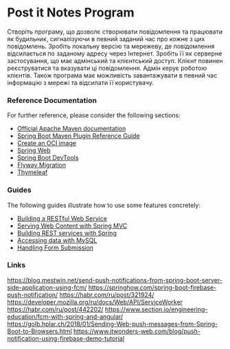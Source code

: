 # Post it Notes Program
Створіть програму, що дозволє створювати повідомлення та працювати як будильник,
сигналізуючи в певний заданий час про кожне з цих повідомлень. 
Зробіть локальну версію та мережеву, де повідомлення відсилається по заданому адресу через Інтернет.
Зробіть її як серверне застосування, що має адмінський та клієнтський доступ. 
Клієнт повинен реєструватися та вказувати ці повідомлення.
Адмін керує роботою клієнтів. 
Також програма має можливість завантажувати в певний час інформацію з мережі та відсилати її користувачу.

### Reference Documentation

For further reference, please consider the following sections:

* [Official Apache Maven documentation](https://maven.apache.org/guides/index.html)
* [Spring Boot Maven Plugin Reference Guide](https://docs.spring.io/spring-boot/docs/2.6.1/maven-plugin/reference/html/)
* [Create an OCI image](https://docs.spring.io/spring-boot/docs/2.6.1/maven-plugin/reference/html/#build-image)
* [Spring Web](https://docs.spring.io/spring-boot/docs/2.6.1/reference/htmlsingle/#boot-features-developing-web-applications)
* [Spring Boot DevTools](https://docs.spring.io/spring-boot/docs/2.6.1/reference/htmlsingle/#using-boot-devtools)
* [Flyway Migration](https://docs.spring.io/spring-boot/docs/2.6.1/reference/htmlsingle/#howto-execute-flyway-database-migrations-on-startup)
* [Thymeleaf](https://docs.spring.io/spring-boot/docs/2.6.1/reference/htmlsingle/#boot-features-spring-mvc-template-engines)

### Guides

The following guides illustrate how to use some features concretely:

* [Building a RESTful Web Service](https://spring.io/guides/gs/rest-service/)
* [Serving Web Content with Spring MVC](https://spring.io/guides/gs/serving-web-content/)
* [Building REST services with Spring](https://spring.io/guides/tutorials/bookmarks/)
* [Accessing data with MySQL](https://spring.io/guides/gs/accessing-data-mysql/)
* [Handling Form Submission](https://spring.io/guides/gs/handling-form-submission/)

### Links
https://blog.mestwin.net/send-push-notifications-from-spring-boot-server-side-application-using-fcm/
https://springhow.com/spring-boot-firebase-push-notification/
https://habr.com/ru/post/321924/
https://developer.mozilla.org/ru/docs/Web/API/ServiceWorker
https://habr.com/ru/post/442202/
https://www.section.io/engineering-education/fcm-with-spring-and-angular/
https://golb.hplar.ch/2018/01/Sending-Web-push-messages-from-Spring-Boot-to-Browsers.html
https://www.itwonders-web.com/blog/push-notification-using-firebase-demo-tutorial

